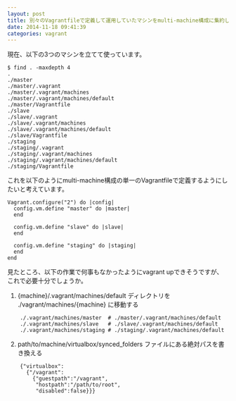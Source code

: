 ```yaml
---
layout: post
title: 別々のVagrantfileで定義して運用していたマシンをmulti-machine構成に集約したい
date: 2014-11-18 09:41:39
categories: vagrant
---
```

<p>現在、以下の3つのマシンを立てて使っています。</p>

<pre class="lang-sh prettyprint-override"><code>$ find . -maxdepth 4
.
./master
./master/.vagrant
./master/.vagrant/machines
./master/.vagrant/machines/default
./master/Vagrantfile
./slave
./slave/.vagrant
./slave/.vagrant/machines
./slave/.vagrant/machines/default
./slave/Vagrantfile
./staging
./staging/.vagrant
./staging/.vagrant/machines
./staging/.vagrant/machines/default
./staging/Vagrantfile
</code></pre>

<p>これを以下のようにmulti-machine構成の単一のVagrantfileで定義するようにしたいと考えています。</p>

<pre class="lang-ruby prettyprint-override"><code>Vagrant.configure("2") do |config|
  config.vm.define "master" do |master|
  end

  config.vm.define "slave" do |slave|
  end

  config.vm.define "staging" do |staging|
  end
end
</code></pre>

<p>見たところ、以下の作業で何事もなかったようにvagrant upできそうですが、これで必要十分でしょうか。</p>

<ol>
<li>{machine}/.vagrant/machines/default ディレクトリを ./vagrant/machines/{machine} に移動する</li>
</ol>

<pre class="lang-sh prettyprint-override"><code>    ./.vagrant/machines/master  # ./master/.vagrant/machines/default
    ./.vagrant/machines/slave   # ./slave/.vagrant/machines/default
    ./.vagrant/machines/staging # ./staging/.vagrant/machines/default
</code></pre>

<ol start="2">
<li>path/to/machine/virtualbox/synced_folders ファイルにある絶対パスを書き換える</li>
</ol>

<pre class="lang-js prettyprint-override"><code>    {"virtualbox":
      {"/vagrant":
        {"guestpath":"/vagrant",
         "hostpath":"/path/to/root",
         "disabled":false}}}
</code></pre>

